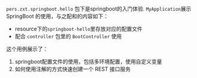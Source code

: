 
`pers.zxt.springboot.hello` 包下是springboot的入门体验.
`MyApplication`展示 SpringBoot 的使用，与之配和的内容如下：
+ resource下的`springboot-hello`里存放对应的配置文件
+ 配合 `controller` 包里的 `BootController` 使用

这个用例展示了：
1. springboot配置文件的使用，包括多环境配置，使用自定义变量
2. 如何使用注解的方式快速创建一个 REST 接口服务


